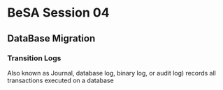 # BeSA Session 04

## DataBase Migration 




### Transition Logs 
Also known as Journal, database log, binary log, or audit log) records all transactions executed on a database

